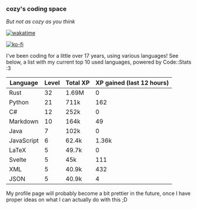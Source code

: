 ### cozy's coding space
*But not as cozy as you think*

[![wakatime](https://wakatime.com/badge/user/c0ba07bb-3421-41be-bd1a-d611e670f250.svg)](https://wakatime.com/@c0ba07bb-3421-41be-bd1a-d611e670f250)

[![ko-fi](https://ko-fi.com/img/githubbutton_sm.svg)](https://ko-fi.com/J3J75ITL4)

I've been coding for a little over 17 years, using various languages! See below, a list with my current top 10 used languages, powered by Code::Stats :3
    
| Language | Level | Total XP | XP gained (last 12 hours) |
| --- | --- | --- | --- |
| Rust | 32 | 1.69M | 0 |
| Python | 21 | 711k | 162 |
| C# | 12 | 252k | 0 |
| Markdown | 10 | 164k | 49 |
| Java | 7 | 102k | 0 |
| JavaScript | 6 | 62.4k | 1.36k |
| LaTeX | 5 | 49.7k | 0 |
| Svelte | 5 | 45k | 111 |
| XML | 5 | 40.9k | 432 |
| JSON | 5 | 40.9k | 4 |
    
My profile page will probably become a bit prettier in the future, once I have proper ideas on what I can actually do with this ;D